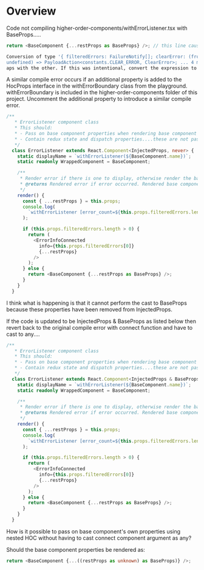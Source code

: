 # Overview

Code not compiling higher-order-components/withErrorListener.tsx with BaseProps.....

``` typescript
return <BaseComponent {...restProps as BaseProps} />; // this line causes compile error.
```

``` bash
Conversion of type '{ filteredErrors: FailureNotify[]; clearError: (fromAction: string, fromComponent: string, history?: History<any> | undefined, navigateTo?: string | 
undefined) => PayloadAction<constants.CLEAR_ERROR, ClearError>; ... 4 more ...; children?: ReactNode; }' to type 'BaseProps' may be a mistake because neither type sufficiently overl
aps with the other. If this was intentional, convert the expression to 'unknown' first.  TS2352
```

A similar compile error occurs if an additional property is added to the HocProps interface in the withErrorBoundary class from the playground. withErrorBoundary is included in the higher-order-components folder of this project. Uncomment the additional property to introduce a similar compile error.

``` typescript
/**
   * ErrorListener component class
   * This should:
   * - Pass on base component properties when rendering base component
   * - Contain redux state and dispatch properties....these are not passed down into base component
   */
  class ErrorListener extends React.Component<InjectedProps, never> {
    static displayName = `withErrorListener(${BaseComponent.name})`;
    static readonly WrappedComponent = BaseComponent;

    /**
     * Render error if there is one to display, otherwise render the base component
     * @returns Rendered error if error occurred. Rendered base component if no error occurred. Base Component is rendered with it's own props only
     */
    render() {
      const { ...restProps } = this.props;
      console.log(
        `withErrorListener [error_count=${this.props.filteredErrors.length}]`
      );

      if (this.props.filteredErrors.length > 0) {
        return (
          <ErrorInfoConnected
            info={this.props.filteredErrors[0]}
            {...restProps}
          />
        );
      } else {
        return <BaseComponent {...restProps as BaseProps} />;
      }
    }
  }
```
I think what is happening is that it cannot perform the cast to BaseProps because these properties have been removed from InjectedProps. 

If the code is updated to be InjectedProps & BaseProps as listed below then revert back to the original compile error with connect function and have to cast to any....

``` typescript
/**
   * ErrorListener component class
   * This should:
   * - Pass on base component properties when rendering base component
   * - Contain redux state and dispatch properties....these are not passed down into base component
   */
  class ErrorListener extends React.Component<InjectedProps & BaseProps, never> {
    static displayName = `withErrorListener(${BaseComponent.name})`;
    static readonly WrappedComponent = BaseComponent;

    /**
     * Render error if there is one to display, otherwise render the base component
     * @returns Rendered error if error occurred. Rendered base component if no error occurred. Base Component is rendered with it's own props only
     */
    render() {
      const { ...restProps } = this.props;
      console.log(
        `withErrorListener [error_count=${this.props.filteredErrors.length}]`
      );

      if (this.props.filteredErrors.length > 0) {
        return (
          <ErrorInfoConnected
            info={this.props.filteredErrors[0]}
            {...restProps}
          />
        );
      } else {
        return <BaseComponent {...restProps as BaseProps} />;
      }
    }
  }
```

How is it possible to pass on base component's own properties using nested HOC without having to cast connect component argument as any?

Should the base component properties be rendered as:

``` typescript
return <BaseComponent {...((restProps as unknown) as BaseProps)} />;
```
